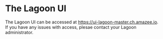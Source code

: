 # The Lagoon UI

The Lagoon UI can be accessed at https://ui-lagoon-master.ch.amazee.io. If you have any issues with access, plesae contact your Lagoon administrator.
